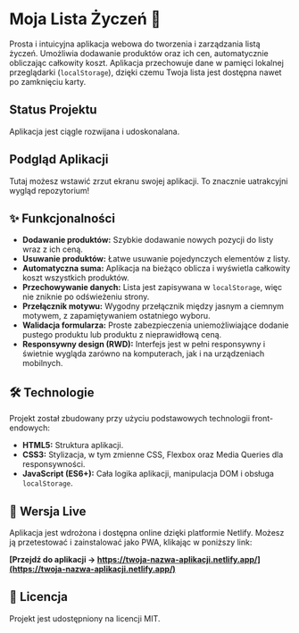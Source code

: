 # Moja Lista Życzeń 🎁

Prosta i intuicyjna aplikacja webowa do tworzenia i zarządzania listą życzeń. Umożliwia dodawanie produktów oraz ich cen, automatycznie obliczając całkowity koszt. Aplikacja przechowuje dane w pamięci lokalnej przeglądarki (`localStorage`), dzięki czemu Twoja lista jest dostępna nawet po zamknięciu karty.

## Status Projektu

Aplikacja jest ciągle rozwijana i udoskonalana.

## Podgląd Aplikacji

Tutaj możesz wstawić zrzut ekranu swojej aplikacji. To znacznie uatrakcyjni wygląd repozytorium!

## ✨ Funkcjonalności

* **Dodawanie produktów:** Szybkie dodawanie nowych pozycji do listy wraz z ich ceną.
* **Usuwanie produktów:** Łatwe usuwanie pojedynczych elementów z listy.
* **Automatyczna suma:** Aplikacja na bieżąco oblicza i wyświetla całkowity koszt wszystkich produktów.
* **Przechowywanie danych:** Lista jest zapisywana w `localStorage`, więc nie zniknie po odświeżeniu strony.
* **Przełącznik motywu:** Wygodny przełącznik między jasnym a ciemnym motywem, z zapamiętywaniem ostatniego wyboru.
* **Walidacja formularza:** Proste zabezpieczenia uniemożliwiające dodanie pustego produktu lub produktu z nieprawidłową ceną.
* **Responsywny design (RWD):** Interfejs jest w pełni responsywny i świetnie wygląda zarówno na komputerach, jak i na urządzeniach mobilnych.

## 🛠️ Technologie

Projekt został zbudowany przy użyciu podstawowych technologii front-endowych:

* **HTML5:** Struktura aplikacji.
* **CSS3:** Stylizacja, w tym zmienne CSS, Flexbox oraz Media Queries dla responsywności.
* **JavaScript (ES6+):** Cała logika aplikacji, manipulacja DOM i obsługa `localStorage`.

## 🚀 Wersja Live

Aplikacja jest wdrożona i dostępna online dzięki platformie Netlify. Możesz ją przetestować i zainstalować jako PWA, klikając w poniższy link:

**[Przejdź do aplikacji -> https://twoja-nazwa-aplikacji.netlify.app/](https://twoja-nazwa-aplikacji.netlify.app/)**

## 📄 Licencja

Projekt jest udostępniony na licencji MIT.
